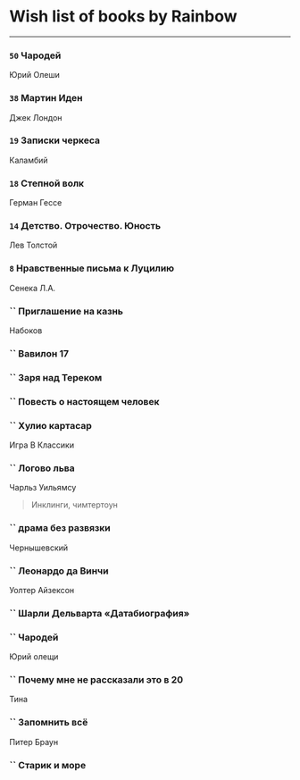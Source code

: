# Wish list of books by Rainbow
---

### `50` Чародей
Юрий Олеши

### `38` Мартин Иден
Джек Лондон

### `19` Записки черкеса
Каламбий

### `18` Степной волк
Герман Гессе

### `14` Детство. Отрочество. Юность
Лев Толстой

### `8` Нравственные письма к Луцилию
Сенека Л.А.

### `` Приглашение на казнь
Набоков

### `` Вавилон 17

### `` Заря над Тереком

### `` Повесть о настоящем человек

### `` Хулио картасар
Игра В Классики

### `` Логово льва
Чарльз Уильямсу
> Инклинги, чимтертоун

### `` драма без развязки
Чернышевский

### `` Леонардо да Винчи
Уолтер Айзексон

### `` Шарли Дельварта «Датабиография»

### `` Чародей
Юрий олещи

### `` Почему мне не рассказали это в 20
Тина

### `` Запомнить всё
Питер Браун

### `` Старик и море

